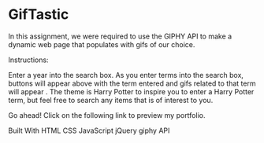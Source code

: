 # GifTastic

In this assignment, we were required to use the GIPHY API to make a dynamic web page that populates with gifs of our choice.


Instructions:

Enter a year into the search box. As you enter terms into the search box, buttons will appear above with the term entered and gifs related to that term will appear . 
The theme is Harry Potter to inspire you to enter a Harry Potter term, but feel free to search any items that is of interest to you.

Go ahead! Click on the following link to preview my portfolio.


Built With
HTML
CSS
JavaScript
jQuery 
giphy API
